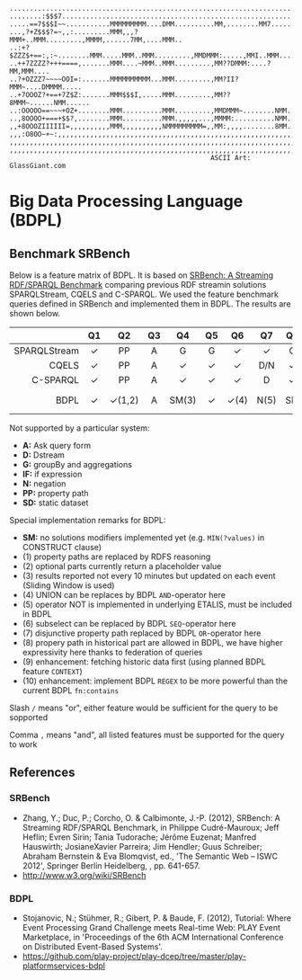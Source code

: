     ...........................................................................
    ........:$$$7..............................................................
    .....==7$$$I~~...........MMMMMMMMM....DMM..........MM,........MM7......MM..
    ...,?+Z$$$?=~,,:.........MMM,,,?MMM+..MMM.........,MMMM,......7MM,....MMM..
    ..:+?$ZZZ$+==:,:~........MMM.....MMM..MMM.........,MMDMMM:.....,MMI..MMM...
    ..++7ZZZZ?+++====,.......MMM....~MMM..MMM.........,MM??DMMM:....?MM,MMM....
    ..?+OZZZ7~~~~OOI=:.......MMMMMMMMMM...MMM.........,MM?II?MMM~....DMMMM.....
    ..+7OOOZ?+==+7Z$Z:.......MMM$$$I,.....MMM.........,MM??8MMM~......NMM......
    ..:OOOOO==~~~+OZ+........MMM..........MMM.........,MMDMMM~........NMM......
    ..,8OOOO+===+$$?,........MMM..........MMM.,,,,,...,MMMM:..........NMM......
    ,,+8OOOZIIIIII=,,,,,,,,,,MMM,,,,,,,,,,NMMMMMMMMM=,,MM:,,,,........8MM......
    ,,,:O8OO~+~:,,,,,,,,,,,,,,,,,,,,,,,,,,,,,,,,,,,,,,,,,,,,,,,,,,,,,,,,,,,,,,,
    ,,,,,,,,,,,,,,,,,,,,,,,,,,,,,,,,,,,,,,,,,,,,,,,,,,,,,,,,,,,,,,,,,,,,,,,,,,,
    ,,,,,,,,,,,,,,,,,,,,,,,,,,,,,,,,,,,,,,,,,,,,,,,,,,,,,,,,,,,,,,,,,,,,,,,,,,,
                                                      ASCII Art: GlassGiant.com

Big Data Processing Language (BDPL)
===================================

Benchmark SRBench
-----------------
Below is a feature matrix of BDPL. It is based on
[SRBench: A Streaming RDF/SPARQL Benchmark](http://www.w3.org/wiki/SRBench) comparing
previous RDF streamin solutions SPARQLStream, CQELS and C-SPARQL. We used the
feature benchmark queries defined in SRBench and implemented them in BDPL. The results
are shown below.


|				| Q1	| Q2	| Q3	| Q4	| Q5	| Q6	| Q7	| Q8	| Q9	| Q10	| Q11	| Q12	| Q13	| Q14	| Q15	| Q16	| Q17	|
| ---:			| :---:	| :---:	| :---:	| :---:	| :---:	| :---:	| :---:	| :---:	| :---:	| :---:	| :---:	| :---:	| :---:	| :---:	| :---:	| :---:	| :---:	|
|SPARQLStream	| ✓		| PP	| A		| G		| G		| ✓		| ✓		| G		| G,IF	| SD	| SD	| PP,SD	| PP,SD	| PP,SD	| PP,SD	| PP,SD	| PP,SD	|
|CQELS			| ✓		| PP	| A		| ✓		| ✓		| ✓		| D/N	| ✓		| IF	| ✓		| ✓		| PP	| PP	| PP	| PP	| PP	| PP	|
|C-SPARQL		| ✓		| PP	| A		| ✓		| ✓		| ✓		| D		| ✓		| IF	| ✓		| ✓		| PP	| PP	| PP	| PP	| PP	| PP	|
|BDPL			| ✓		| ✓(1,2)| A		| SM(3)	| ✓		| ✓(4)	| N(5)	| SM	| SM	| ✓		| ✓(6)	| PP,SM	| ✓(7,8)| ✓(9, 10)| ✓	| ✓		| ✓	(9)	|

Not supported by a particular system:
- **A:** Ask query form
- **D:** Dstream
- **G:** groupBy and aggregations
- **IF:** if expression
- **N:** negation
- **PP:** property path
- **SD:** static dataset

Special implementation remarks for BDPL:
- **SM:** no solutions modifiers implemented yet (e.g. `MIN(?values)` in CONSTRUCT clause)
- (1) property paths are replaced by RDFS reasoning
- (2) optional parts currently return a placeholder value
- (3) results reported not every 10 minutes but updated on each event (Sliding Window is used)
- (4) UNION can be replaces by BDPL `AND`-operator here
- (5) operator NOT is implemented in underlying ETALIS, must be included in BDPL
- (6) subselect can be replaced by BDPL `SEQ`-operator here
- (7) disjunctive property path replaced by BDPL `OR`-operator here
- (8) propery path in historical part are allowed in BDPL, we have higher expressivity here thanks to federation of queries
- (9) enhancement: fetching historic data first (using planned BDPL feature `CONTEXT`) 
- (10) enhancement: implement BDPL `REGEX` to be more powerful than the current BDPL `fn:contains`

Slash `/` means "or", either feature would be sufficient for the query to be sopported

Comma `,` means "and", all listed features must be supported for the query to work


References
----------
### SRBench
- Zhang, Y.; Duc, P.; Corcho, O. & Calbimonte, J.-P. (2012), SRBench: A Streaming RDF/SPARQL Benchmark, in Philippe Cudré-Mauroux; Jeff Heflin; Evren Sirin; Tania Tudorache; Jérôme Euzenat; Manfred Hauswirth; JosianeXavier Parreira; Jim Hendler; Guus Schreiber; Abraham Bernstein & Eva Blomqvist, ed., 'The Semantic Web – ISWC 2012', Springer Berlin Heidelberg, , pp. 641-657.
- http://www.w3.org/wiki/SRBench

### BDPL
- Stojanovic, N.; Stühmer, R.; Gibert, P. & Baude, F. (2012), Tutorial: Where Event Processing Grand Challenge meets Real-time Web: PLAY Event Marketplace, in 'Proceedings of the 6th ACM International Conference on Distributed Event-Based Systems'.
- https://github.com/play-project/play-dcep/tree/master/play-platformservices-bdpl
